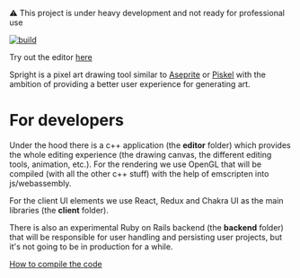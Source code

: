 :warning: This project is under heavy development and not ready for professional use

[![build](https://circleci.com/gh/gsanta/spright.svg?style=shield)](https://app.circleci.com/pipelines/github/gsanta/spright?branch=master)

Try out the editor [here](https://spright-editor.com/)

Spright is a pixel art drawing tool similar to [Aseprite](https://github.com/aseprite/aseprite) or [Piskel](https://github.com/piskelapp/piskel) with the ambition of providing a better user experience for generating art.

# For developers

Under the hood there is a c++ application (the **editor** folder) which provides the whole editing experience (the drawing canvas, the different editing tools, animation, etc.). For the rendering we use OpenGL that will be compiled (with all the other c++ stuff) with the help of emscripten into js/webassembly.

For the client UI elements we use React, Redux and Chakra UI as the main libraries (the **client** folder).

There is also an experimental Ruby on Rails backend (the **backend** folder) that will be responsible for user handling and persisting user projects, but it's not going to be in production for a while.

[How to compile the code](https://github.com/gsanta/spright/wiki/How-to-compile-the-code)
